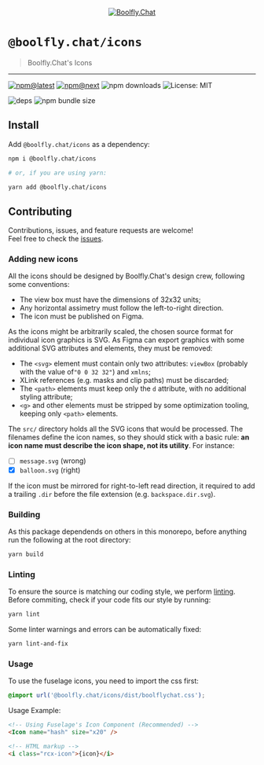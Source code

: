 <!--header-->

<p align="center">
  <a href="https://subscription.boolfly.com/" title="Boolfly.Chat">
    <img src="https://github.com/boolfly/Boolfly.Chat.Artwork/raw/master/Logos/2020/png/logo-horizontal-red.png" alt="Boolfly.Chat" />
  </a>
</p>

# `@boolfly.chat/icons`

> Boolfly.Chat's Icons

---

[![npm@latest](https://img.shields.io/npm/v/@boolfly.chat/icons/latest?style=flat-square)](https://www.npmjs.com/package/@boolfly.chat/icons/v/latest) [![npm@next](https://img.shields.io/npm/v/@boolfly.chat/icons/next?style=flat-square)](https://www.npmjs.com/package/@boolfly.chat/icons/v/next) ![npm downloads](https://img.shields.io/npm/dw/@boolfly.chat/icons?style=flat-square) ![License: MIT](https://img.shields.io/npm/l/@boolfly.chat/icons?style=flat-square)

![deps](https://img.shields.io/librariesio/release/npm/@boolfly.chat/icons?style=flat-square) ![npm bundle size](https://img.shields.io/bundlephobia/min/@boolfly.chat/icons?style=flat-square)

<!--/header-->

## Install

<!--install-->

Add `@boolfly.chat/icons` as a dependency:

```sh
npm i @boolfly.chat/icons

# or, if you are using yarn:

yarn add @boolfly.chat/icons
```

<!--/install-->

## Contributing

<!--contributing(msg)-->

Contributions, issues, and feature requests are welcome!<br />
Feel free to check the [issues](https://github.com/boolfly/fuselage/issues).

<!--/contributing(msg)-->

### Adding new icons

All the icons should be designed by Boolfly.Chat's design crew, following some conventions:

- The view box must have the dimensions of 32x32 units;
- Any horizontal assimetry must follow the left-to-right direction.
- The icon must be published on Figma.

As the icons might be arbitrarily scaled, the chosen source format for individual icon graphics is
SVG. As Figma can export graphics with some additional SVG attributes and elements, they must be
removed:

- The `<svg>` element must contain only two attributes: `viewBox` (probably with the value of`"0 0 32 32"`) and
  `xmlns`;
- XLink references (e.g. masks and clip paths) must be discarded;
- The `<path>` elements must keep only the `d` attribute, with no additional styling attribute;
- `<g>` and other elements must be stripped by some optimization tooling, keeping only `<path>` elements.

The `src/` directory holds all the SVG icons that would be processed. The filenames define the icon names, so they
should stick with a basic rule: **an icon name must describe the icon shape, not its utility**. For instance:

- [ ] `message.svg` (wrong)
- [x] `balloon.svg` (right)

If the icon must be mirrored for right-to-left read direction, it required to add a trailing `.dir` before the file
extension (e.g. `backspace.dir.svg`).

### Building

As this package dependends on others in this monorepo, before anything run the following at the root directory:

<!--yarn(build)-->

```sh
yarn build
```

<!--/yarn(build)-->

### Linting

To ensure the source is matching our coding style, we perform [linting](<https://en.wikipedia.org/wiki/Lint_(software)>).
Before commiting, check if your code fits our style by running:

<!--yarn(lint)-->

```sh
yarn lint
```

<!--/yarn(lint)-->

Some linter warnings and errors can be automatically fixed:

<!--yarn(lint-and-fix)-->

```sh
yarn lint-and-fix
```

<!--/yarn(lint-and-fix)-->

### Usage

To use the fuselage icons, you need to import the css first:

```css
@import url('@boolfly.chat/icons/dist/boolflychat.css');
```

Usage Example:

```html
<!-- Using Fuselage's Icon Component (Recommended) -->
<Icon name="hash" size="x20" />

<!-- HTML markup -->
<i class="rcx-icon">{icon}</i>
```
